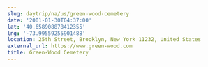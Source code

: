 ```yaml
---
slug: daytrip/na/us/green-wood-cemetery
date: '2001-01-30T04:37:00'
lat: '40.658908878412355'
lng: '-73.99559255901488'
location: 25th Street, Brooklyn, New York 11232, United States
external_url: https://www.green-wood.com
title: Green-Wood Cemetery
---
```



